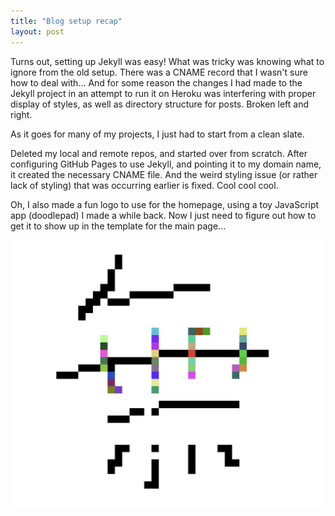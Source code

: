 ```yaml
---
title: "Blog setup recap"
layout: post
---
```


Turns out, setting up Jekyll was easy! What was tricky was knowing what to ignore from the old setup. There was a CNAME record that I wasn't sure how to deal with... And for some reason the changes I had made to the Jekyll project in an attempt to run it on Heroku was interfering with proper display of styles, as well as directory structure for posts. Broken left and right.

As it goes for many of my projects, I just had to start from a clean slate. 

Deleted my local and remote repos, and started over from scratch. After configuring GitHub Pages to use Jekyll, and pointing it to my domain name, it created the necessary CNAME file. And the weird styling issue (or rather lack of styling) that was occurring earlier is fixed. Cool cool cool.  

Oh, I also made a fun logo to use for the homepage, using a toy JavaScript app (doodlepad) I made a while back. Now I just need to figure out how to get it to show up in the template for the main page...

![Luminous Emptiness](/images/mu.png)
